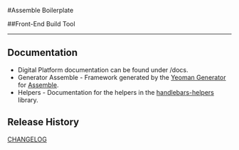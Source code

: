 #Assemble Boilerplate

##Front-End Build Tool

---

## Documentation
* Digital Platform documentation can be found under /docs.
* Generator Assemble - Framework generated by the [Yeoman Generator](https://github.com/assemble/generator-assemble) for [Assemble](http://assemble.io).
* Helpers - Documentation for the helpers in the [handlebars-helpers](http://github.com/assemble/handlebars-helpers) library.

## Release History
[CHANGELOG](CHANGELOG)


